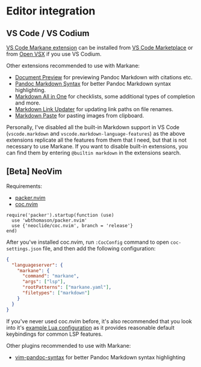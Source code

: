 # Editor integration

## VS Code / VS Codium

[VS Code Markane extension](https://github.com/garlicbreadcleric/vscode-markane) can be installed from [VS Code Marketplace](https://marketplace.visualstudio.com/items?itemName=garlicbreadcleric.markane) or from [Open VSX](https://open-vsx.org/extension/garlicbreadcleric/markane) if you use VS Codium.

Other extensions recommended to use with Markane:

- [Document Preview](https://github.com/garlicbreadcleric/vscode-document-preview) for previewing Pandoc Markdown with citations etc.
- [Pandoc Markdown Syntax](https://github.com/garlicbreadcleric/vscode-pandoc-markdown) for better Pandoc Markdown syntax highlighting.
- [Markdown All in One](https://github.com/yzhang-gh/vscode-markdown) for checklists, some additional types of completion and more.
- [Markdown Link Updater](https://github.com/mathiassoeholm/markdown-link-updater) for updating link paths on file renames.
- [Markdown Paste](https://github.com/telesoho/vscode-markdown-paste-image) for pasting images from clipboard.

Personally, I've disabled all the built-in Markdown support in VS Code (`vscode.markdown` and `vscode.markdown-language-features`) as the above extensions replicate all the features from them that I need, but that is not necessary to use Markane. If you want to disable built-in extensions, you can find them by entering `@builtin markdown` in the extensions search.

## \[Beta\] NeoVim

Requirements:

- [packer.nvim](https://github.com/wbthomason/packer.nvim)
- [coc.nvim](https://github.com/neoclide/coc.nvim)

```viml
require('packer').startup(function (use)
  use 'wbthomason/packer.nvim'
  use {'neoclide/coc.nvim', branch = 'release'}
end)
```

After you've installed coc.nvim, run `:CocConfig` command to open `coc-settings.json` file, and then add the following configuration:

```json
{
  "languageserver": {
    "markane": {
      "command": "markane",
      "args": ["lsp"],
      "rootPatterns": ["markane.yaml"],
      "filetypes": ["markdown"]
    }
  }
}
```

If you've never used coc.nvim before, it's also recommended that you look into it's [example Lua configuration](https://github.com/neoclide/coc.nvim#example-lua-configuration) as it provides reasonable default keybindings for common LSP features.

Other plugins recommended to use with Markane:

- [vim-pandoc-syntax](https://github.com/vim-pandoc/vim-pandoc-syntax) for better Pandoc Markdown syntax highlighting

